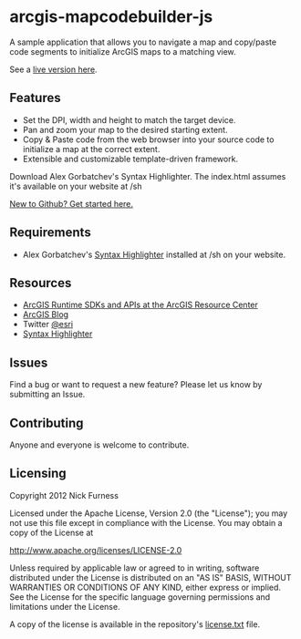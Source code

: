 arcgis-mapcodebuilder-js
========================

A sample application that allows you to navigate a map and copy/paste code segments to initialize ArcGIS maps to a matching view.

See a [live version here](http://geeknixta.com/arcgis/extfinder/).

## Features
* Set the DPI, width and height to match the target device.
* Pan and zoom your map to the desired starting extent.
* Copy & Paste code from the web browser into your source code to initialize a map at the correct extent.
* Extensible and customizable template-driven framework.

Download Alex Gorbatchev's Syntax Highlighter. The index.html assumes it's available on your website at /sh

[New to Github? Get started here.](http://htmlpreview.github.com/?https://github.com/Esri/esri.github.com/blob/master/help/esri-getting-to-know-github.html)

## Requirements

* Alex Gorbatchev's [Syntax Highlighter](http://alexgorbatchev.com/SyntaxHighlighter/) installed at /sh on your website.

## Resources

* [ArcGIS Runtime SDKs and APIs at the ArcGIS Resource Center](http://resources.arcgis.com/en/help/)
* [ArcGIS Blog](http://blogs.esri.com/esri/arcgis/)
* Twitter [@esri](http://twitter.com/esri)
* [Syntax Highlighter](http://alexgorbatchev.com/SyntaxHighlighter/)

## Issues

Find a bug or want to request a new feature?  Please let us know by submitting an Issue.

## Contributing

Anyone and everyone is welcome to contribute. 

## Licensing
Copyright 2012 Nick Furness

Licensed under the Apache License, Version 2.0 (the "License");
you may not use this file except in compliance with the License.
You may obtain a copy of the License at

   http://www.apache.org/licenses/LICENSE-2.0

Unless required by applicable law or agreed to in writing, software
distributed under the License is distributed on an "AS IS" BASIS,
WITHOUT WARRANTIES OR CONDITIONS OF ANY KIND, either express or implied.
See the License for the specific language governing permissions and
limitations under the License.

A copy of the license is available in the repository's [license.txt](https://raw.github.com/nixta/arcgis-mapcodebuilder-js/master/license.txt) file.
